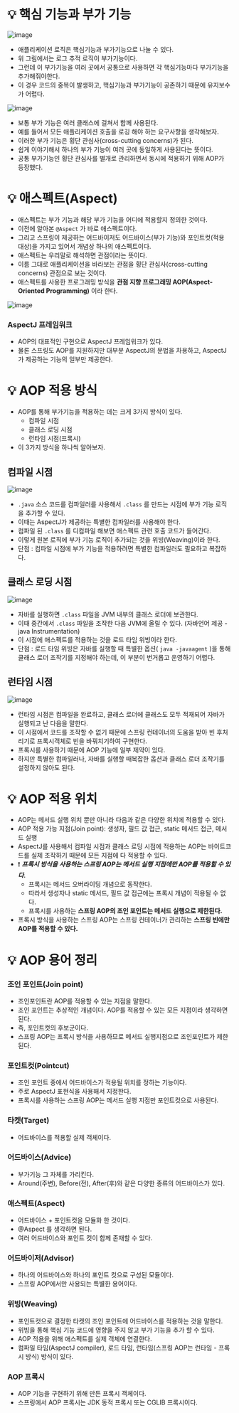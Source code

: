 # 💡 핵심 기능과 부가 기능
![image](https://github.com/shin-je-woo/TIL/assets/39439576/99a99304-01ff-49fe-adc9-61066d4fb5bc)

- 애플리케이션 로직은 핵심기능과 부가기능으로 나눌 수 있다.
- 위 그림에서는 로그 추적 로직이 부가기능이다.
- 그런데 이 부가기능을 여러 곳에서 공통으로 사용하면 각 핵심기능마다 부가기능을 추가해줘야한다.
- 이 경우 코드의 중복이 발생하고, 핵심기능과 부가기능이 공존하기 때문에 유지보수가 어렵다.

![image](https://github.com/shin-je-woo/TIL/assets/39439576/e8f06832-2fb6-420b-b6cf-a14e450f5704)
- 보통 부가 기능은 여러 클래스에 걸쳐서 함께 사용된다.
- 예를 들어서 모든 애플리케이션 호출을 로깅 해야 하는 요구사항을 생각해보자.
- 이러한 부가 기능은 횡단 관심사(cross-cutting concerns)가 된다.
- 쉽게 이야기해서 하나의 부가 기능이 여러 곳에 동일하게 사용된다는 뜻이다.
- 공통 부가기능인 횡단 관심사를 별개로 관리하면서 동시에 적용하기 위해 AOP가 등장했다.

# 💡 애스펙트(Aspect)
- 애스펙트는 부가 기능과 해당 부가 기능을 어디에 적용할지 정의한 것이다.
- 이전에 알아본 `@Aspect` 가 바로 애스펙트이다.
- 그리고 스프링이 제공하는 어드바이저도 어드바이스(부가 기능)와 포인트컷(적용 대상)을 가지고 있어서 개념상 하나의 애스펙트이다.
- 애스펙트는 우리말로 해석하면 관점이라는 뜻이다.
- 이름 그대로 애플리케이션을 바라보는 관점을 횡단 관심사(cross-cutting concerns) 관점으로 보는 것이다.
- 애스펙트를 사용한 프로그래밍 방식을 **관점 지향 프로그래밍 AOP(Aspect-Oriented Programming)** 이라 한다.

![image](https://github.com/shin-je-woo/TIL/assets/39439576/a2b6978a-ab62-4f86-a6ff-cfa6e09ebf26)

### AspectJ 프레임워크
- AOP의 대표적인 구현으로 AspectJ 프레임워크가 있다.
- 물론 스프링도 AOP를 지원하지만 대부분 AspectJ의 문법을 차용하고, AspectJ가 제공하는 기능의 일부만 제공한다.

# 💡 AOP 적용 방식
- AOP를 통해 부가기능을 적용하는 데는 크게 3가지 방식이 있다.
  - 컴파일 시점
  - 클래스 로딩 시점
  - 런타임 시점(프록시)
- 이 3가지 방식을 하나씩 알아보자.

## 컴파일 시점
![image](https://github.com/shin-je-woo/TIL/assets/39439576/b1ee3611-d038-4d8d-ab45-4cca5f8fe4a8)

- `.java` 소스 코드를 컴파일러를 사용해서 `.class` 를 만드는 시점에 부가 기능 로직을 추가할 수 있다.
- 이때는 AspectJ가 제공하는 특별한 컴파일러를 사용해야 한다.
- 컴파일 된 `.class` 를 디컴파일 해보면 애스펙트 관련 호출 코드가 들어간다.
- 이렇게 원본 로직에 부가 기능 로직이 추가되는 것을 위빙(Weaving)이라 한다.
- 단점 : 컴파일 시점에 부가 기능을 적용하려면 특별한 컴파일러도 필요하고 복잡하다.

## 클래스 로딩 시점
![image](https://github.com/shin-je-woo/TIL/assets/39439576/9b6d325d-ff45-49eb-90b5-21a958210e26)

- 자바를 실행하면 `.class` 파일을 JVM 내부의 클래스 로더에 보관한다.
- 이때 중간에서 `.class` 파일을 조작한 다음 JVM에 올릴 수 있다. (자바언어 제공 - java Instrumentation)
- 이 시점에 애스펙트를 적용하는 것을 로드 타임 위빙이라 한다.
- 단점 : 로드 타임 위빙은 자바를 실행할 때 특별한 옵션( `java -javaagent` )을 통해 클래스 로더 조작기를 지정해야 하는데, 이 부분이 번거롭고 운영하기 어렵다.

## 런타임 시점
![image](https://github.com/shin-je-woo/TIL/assets/39439576/96ae33a3-84a4-49b6-a0be-35cb296f65dc)

- 런타임 시점은 컴파일을 완료하고, 클래스 로더에 클래스도 모두 적재되어 자바가 실행되고 난 다음을 말한다.
- 이 시점에서 코드를 조작할 수 없기 때문에 스프링 컨테이너의 도움을 받아 빈 후처리기로 프록시객체로 빈을 바꿔치기하여 구현한다.
- 프록시를 사용하기 때문에 AOP 기능에 일부 제약이 있다.
- 하지만 특별한 컴파일러나, 자바를 실행할 때복잡한 옵션과 클래스 로더 조작기를 설정하지 않아도 된다.

# 💡 AOP 적용 위치
- AOP는 메서드 실행 위치 뿐만 아니라 다음과 같은 다양한 위치에 적용할 수 있다.
- AOP 적용 가능 지점(Join point): 생성자, 필드 값 접근, static 메서드 접근, 메서드 실행
- AspectJ를 사용해서 컴파일 시점과 클래스 로딩 시점에 적용하는 AOP는 바이트코드를 실제 조작하기 때문에 모든 지점에 다 적용할 수 있다.
- ❗ ***프록시 방식을 사용하는 스프링 AOP는 메서드 실행 지점에만 AOP를 적용할 수 있다.***
  - 프록시는 메서드 오버라이딩 개념으로 동작한다.
  - 따라서 생성자나 static 메서드, 필드 값 접근에는 프록시 개념이 적용될 수 없다.
  - 프록시를 사용하는 **스프링 AOP의 조인 포인트는 메서드 실행으로 제한된다.**
- 프록시 방식을 사용하는 스프링 AOP는 스프링 컨테이너가 관리하는 **스프링 빈에만 AOP를 적용할 수 있다.**

# 💡 AOP 용어 정리
### 조인 포인트(Join point)
- 조인포인트란 AOP를 적용할 수 있는 지점을 말한다.
- 조인 포인트는 추상적인 개념이다. AOP를 적용할 수 있는 모든 지점이라 생각하면 된다.
- 즉, 포인트컷의 후보군이다.
- 스프링 AOP는 프록시 방식을 사용하므로 메서드 실행지점으로 조인포인트가 제한된다.

### 포인트컷(Pointcut)
- 조인 포인트 중에서 어드바이스가 적용될 위치를 정하는 기능이다.
- 주로 AspectJ 표현식을 사용해서 지정한다.
- 프록시를 사용하는 스프링 AOP는 메서드 실행 지점만 포인트컷으로 사용된다.

### 타켓(Target)
- 어드바이스를 적용할 실제 객체이다.

### 어드바이스(Advice)
- 부가기능 그 자체를 가리킨다.
- Around(주변), Before(전), After(후)와 같은 다양한 종류의 어드바이스가 있다.

### 애스펙트(Aspect)
- 어드바이스 + 포인트컷을 모듈화 한 것이다.
- @Aspect 를 생각하면 된다.
- 여러 어드바이스와 포인트 컷이 함께 존재할 수 있다.

### 어드바이저(Advisor)
- 하나의 어드바이스와 하나의 포인트 컷으로 구성된 모듈이다.
- 스프링 AOP에서만 사용되는 특별한 용어이다.

### 위빙(Weaving)
- 포인트컷으로 결정한 타켓의 조인 포인트에 어드바이스를 적용하는 것을 말한다.
- 위빙을 통해 핵심 기능 코드에 영향을 주지 않고 부가 기능을 추가 할 수 있다.
- AOP 적용을 위해 애스펙트를 실제 객체에 연결한다.
- 컴파일 타임(AspectJ compiler), 로드 타임, 런타임(스프링 AOP는 런타임 - 프록시 방식) 방식이 있다.

### AOP 프록시
- AOP 기능을 구현하기 위해 만든 프록시 객체이다.
- 스프링에서 AOP 프록시는 JDK 동적 프록시 또는 CGLIB 프록시이다.
